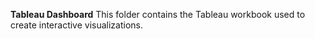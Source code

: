 **Tableau Dashboard**
This folder contains the Tableau workbook used to create interactive visualizations.
